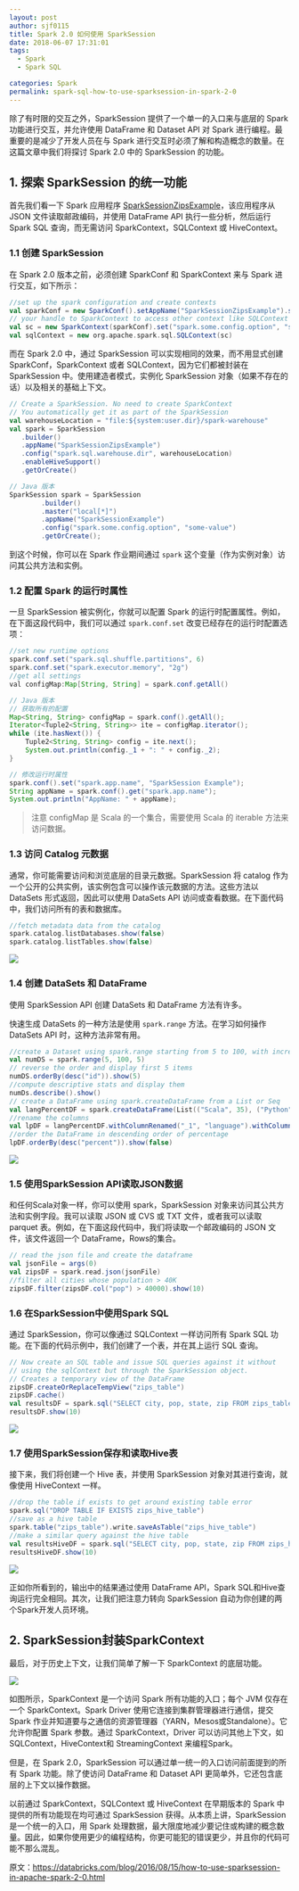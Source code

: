 ```yaml
---
layout: post
author: sjf0115
title: Spark 2.0 如何使用 SparkSession
date: 2018-06-07 17:31:01
tags:
  - Spark
  - Spark SQL

categories: Spark
permalink: spark-sql-how-to-use-sparksession-in-spark-2-0
---
```


除了有时限的交互之外，SparkSession 提供了一个单一的入口来与底层的 Spark 功能进行交互，并允许使用 DataFrame 和 Dataset API 对 Spark 进行编程。最重要的是减少了开发人员在与 Spark 进行交互时必须了解和构造概念的数量。在这篇文章中我们将探讨 Spark 2.0 中的 SparkSession 的功能。

## 1. 探索 SparkSession 的统一功能

首先我们看一下 Spark 应用程序 [SparkSessionZipsExample](https://github.com/dmatrix/examples/blob/master/spark/databricks/apps/scala/2.x/src/main/scala/zips/SparkSessionZipsExample.scala)，该应用程序从 JSON 文件读取邮政编码，并使用 DataFrame API 执行一些分析，然后运行 Spark SQL 查询，而无需访问 SparkContext，SQLContext 或 HiveContext。

### 1.1 创建 SparkSession

在 Spark 2.0 版本之前，必须创建 SparkConf 和 SparkContext 来与 Spark 进行交互，如下所示：
```scala
//set up the spark configuration and create contexts
val sparkConf = new SparkConf().setAppName("SparkSessionZipsExample").setMaster("local")
// your handle to SparkContext to access other context like SQLContext
val sc = new SparkContext(sparkConf).set("spark.some.config.option", "some-value")
val sqlContext = new org.apache.spark.sql.SQLContext(sc)
```
而在 Spark 2.0 中，通过 SparkSession 可以实现相同的效果，而不用显式创建 SparkConf，SparkContext 或者 SQLContext，因为它们都被封装在 SparkSession 中。使用建造者模式，实例化 SparkSession 对象（如果不存在的话）以及相关的基础上下文。
```scala
// Create a SparkSession. No need to create SparkContext
// You automatically get it as part of the SparkSession
val warehouseLocation = "file:${system:user.dir}/spark-warehouse"
val spark = SparkSession
   .builder()
   .appName("SparkSessionZipsExample")
   .config("spark.sql.warehouse.dir", warehouseLocation)
   .enableHiveSupport()
   .getOrCreate()

// Java 版本
SparkSession spark = SparkSession
        .builder()
        .master("local[*]")
        .appName("SparkSessionExample")
        .config("spark.some.config.option", "some-value")
        .getOrCreate();
```
到这个时候，你可以在 Spark 作业期间通过 `spark` 这个变量（作为实例对象）访问其公共方法和实例。

### 1.2 配置 Spark 的运行时属性

一旦 SparkSession 被实例化，你就可以配置 Spark 的运行时配置属性。例如，在下面这段代码中，我们可以通过 `spark.conf.set` 改变已经存在的运行时配置选项：
```java
//set new runtime options
spark.conf.set("spark.sql.shuffle.partitions", 6)
spark.conf.set("spark.executor.memory", "2g")
//get all settings
val configMap:Map[String, String] = spark.conf.getAll()

// Java 版本
// 获取所有的配置
Map<String, String> configMap = spark.conf().getAll();
Iterator<Tuple2<String, String>> ite = configMap.iterator();
while (ite.hasNext()) {
    Tuple2<String, String> config = ite.next();
    System.out.println(config._1 + ": " + config._2);
}

// 修改运行时属性
spark.conf().set("spark.app.name", "SparkSession Example");
String appName = spark.conf().get("spark.app.name");
System.out.println("AppName: " + appName);
```
> 注意 configMap 是 Scala 的一个集合，需要使用 Scala 的 iterable 方法来访问数据。

### 1.3 访问 Catalog 元数据

通常，你可能需要访问和浏览底层的目录元数据。SparkSession 将 catalog 作为一个公开的公共实例，该实例包含可以操作该元数据的方法。这些方法以 DataSets 形式返回，因此可以使用 DataSets API 访问或查看数据。在下面代码中，我们访问所有的表和数据库。
```scala
//fetch metadata data from the catalog
spark.catalog.listDatabases.show(false)
spark.catalog.listTables.show(false)
```
![](../../Image/Spark/spark-sql-how-to-use-sparksession-in-spark-2-0-1.png)

### 1.4 创建 DataSets 和 DataFrame

使用 SparkSession API 创建 DataSets 和 DataFrame 方法有许多。

快速生成 DataSets 的一种方法是使用 `spark.range` 方法。在学习如何操作 DataSets API 时，这种方法非常有用。
```scala
//create a Dataset using spark.range starting from 5 to 100, with increments of 5
val numDS = spark.range(5, 100, 5)
// reverse the order and display first 5 items
numDS.orderBy(desc("id")).show(5)
//compute descriptive stats and display them
numDs.describe().show()
// create a DataFrame using spark.createDataFrame from a List or Seq
val langPercentDF = spark.createDataFrame(List(("Scala", 35), ("Python", 30), ("R", 15), ("Java", 20)))
//rename the columns
val lpDF = langPercentDF.withColumnRenamed("_1", "language").withColumnRenamed("_2", "percent")
//order the DataFrame in descending order of percentage
lpDF.orderBy(desc("percent")).show(false)
```
![](../../Image/Spark/spark-sql-how-to-use-sparksession-in-spark-2-0-2.png)

### 1.5 使用SparkSession API读取JSON数据

和任何Scala对象一样，你可以使用 spark，SparkSession 对象来访问其公共方法和实例字段。我可以读取 JSON 或 CVS 或 TXT 文件，或者我可以读取 parquet 表。例如，在下面这段代码中，我们将读取一个邮政编码的 JSON 文件，该文件返回一个 DataFrame，Rows的集合。
```scala
// read the json file and create the dataframe
val jsonFile = args(0)
val zipsDF = spark.read.json(jsonFile)
//filter all cities whose population > 40K
zipsDF.filter(zipsDF.col("pop") > 40000).show(10)
```

### 1.6 在SparkSession中使用Spark SQL

通过 SparkSession，你可以像通过 SQLContext 一样访问所有 Spark SQL 功能。在下面的代码示例中，我们创建了一个表，并在其上运行 SQL 查询。
```scala
// Now create an SQL table and issue SQL queries against it without
// using the sqlContext but through the SparkSession object.
// Creates a temporary view of the DataFrame
zipsDF.createOrReplaceTempView("zips_table")
zipsDF.cache()
val resultsDF = spark.sql("SELECT city, pop, state, zip FROM zips_table")
resultsDF.show(10)
```
![](../../Image/Spark/spark-sql-how-to-use-sparksession-in-spark-2-0-3.png)

### 1.7 使用SparkSession保存和读取Hive表

接下来，我们将创建一个 Hive 表，并使用 SparkSession 对象对其进行查询，就像使用 HiveContext 一样。
```scala
//drop the table if exists to get around existing table error
spark.sql("DROP TABLE IF EXISTS zips_hive_table")
//save as a hive table
spark.table("zips_table").write.saveAsTable("zips_hive_table")
//make a similar query against the hive table
val resultsHiveDF = spark.sql("SELECT city, pop, state, zip FROM zips_hive_table WHERE pop > 40000")
resultsHiveDF.show(10)
```
![](../../Image/Spark/spark-sql-how-to-use-sparksession-in-spark-2-0-4.png)

正如你所看到的，输出中的结果通过使用 DataFrame API，Spark SQL和Hive查询运行完全相同。其次，让我们把注意力转向 SparkSession 自动为你创建的两个Spark开发人员环境。

## 2. SparkSession封装SparkContext

最后，对于历史上下文，让我们简单了解一下 SparkContext 的底层功能。

![](../../Image/Spark/spark-sql-how-to-use-sparksession-in-spark-2-0-5.png)

如图所示，SparkContext 是一个访问 Spark 所有功能的入口；每个 JVM 仅存在一个 SparkContext。Spark Driver 使用它连接到集群管理器进行通信，提交 Spark 作业并知道要与之通信的资源管理器（YARN，Mesos或Standalone）。它允许你配置 Spark 参数。通过 SparkContext，Driver 可以访问其他上下文，如SQLContext，HiveContext和 StreamingContext 来编程Spark。

但是，在 Spark 2.0，SparkSession 可以通过单一统一的入口访问前面提到的所有 Spark 功能。除了使访问 DataFrame 和 Dataset API 更简单外，它还包含底层的上下文以操作数据。

以前通过 SparkContext，SQLContext 或 HiveContext 在早期版本的 Spark 中提供的所有功能现在均可通过 SparkSession 获得。从本质上讲，SparkSession 是一个统一的入口，用 Spark 处理数据，最大限度地减少要记住或构建的概念数量。因此，如果你使用更少的编程结构，你更可能犯的错误更少，并且你的代码可能不那么混乱。

原文：https://databricks.com/blog/2016/08/15/how-to-use-sparksession-in-apache-spark-2-0.html

